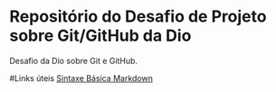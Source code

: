 # Repositório do Desafio de Projeto sobre Git/GitHub da Dio
Desafio da Dio sobre Git e GitHub.

#Links úteis
[Sintaxe Básica Markdown](https://www.markdownguide.org/basic-syntax/)
